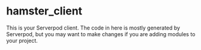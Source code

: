 # hamster_client

This is your Serverpod client. The code in here is mostly generated by
Serverpod, but you may want to make changes if you are adding modules to your
project.

